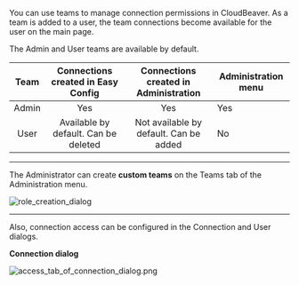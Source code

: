 You can use teams to manage connection permissions in CloudBeaver. As a team is added to a user, the team connections become available for the user on the main page. 

The Admin and User teams are available by default.

|  Team |   Connections created in Easy Config |  Connections created in Administration   | Administration menu |
|:-----:|:------------------------------------:|:----------------------------------------:|---------------------|
| Admin | Yes                                  | Yes                                      |         Yes         |
|  User | Available by default. Can be deleted | Not available by default. Can be added   |          No         |


---
The Administrator can create **custom teams** on the Teams tab of the Administration menu.

![role_creation_dialog](https://github.com/dbeaver/cloudbeaver/wiki/images/administration/access_management/role_creation_dialog.png)


---
Also, connection access can be configured in the Connection and User dialogs.

**Connection dialog**

![access_tab_of_connection_dialog.png](https://github.com/dbeaver/cloudbeaver/wiki/images/administration/connection_management/access_tab_of_connection_dialog.png)